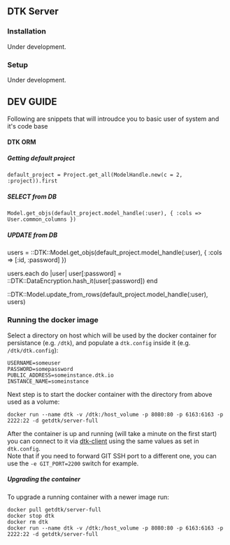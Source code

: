 ## DTK Server

### Installation

Under development.

### Setup

Under development.

## DEV GUIDE

Following are snippets that will introudce you to basic user of system and it's code base

#### DTK ORM
##### Getting default project

	default_project = Project.get_all(ModelHandle.new(c = 2, :project)).first

##### SELECT from DB


	Model.get_objs(default_project.model_handle(:user), { :cols => User.common_columns })


##### UPDATE from DB

  users = ::DTK::Model.get_objs(default_project.model_handle(:user), { :cols => [:id, :password] })

  users.each do |user|
    user[:password] = ::DTK::DataEncryption.hash_it(user[:password])
  end

  ::DTK::Model.update_from_rows(default_project.model_handle(:user), users)

### Running the docker image  
Select a directory on host which will be used by the docker container for persistance (e.g. `/dtk`), and populate a `dtk.config` inside it (e.g. `/dtk/dtk.config`):  
```
USERNAME=someuser
PASSWORD=somepassword
PUBLIC_ADDRESS=someinstance.dtk.io
INSTANCE_NAME=someinstance
```   
Next step is to start the docker container with the directory from above used as a volume:  
```
docker run --name dtk -v /dtk:/host_volume -p 8080:80 -p 6163:6163 -p 2222:22 -d getdtk/server-full
```  
After the container is up and running (will take a minute on the first start) you can connect to it via [dtk-client](https://github.com/rich-reactor8/dtk-client) using the same values as set in `dtk.config`.  
Note that if you need to forward GIT SSH port to a different one, you can use the `-e GIT_PORT=2200` switch for example. 
##### Upgrading the container
To upgrade a running container with a newer image run:  
```  
docker pull getdtk/server-full
docker stop dtk
docker rm dtk
docker run --name dtk -v /dtk:/host_volume -p 8080:80 -p 6163:6163 -p 2222:22 -d getdtk/server-full
```  